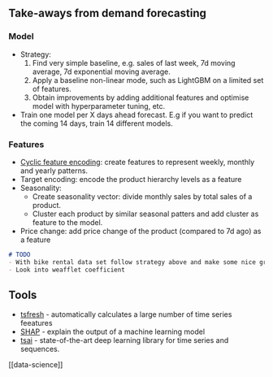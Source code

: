 ## Take-aways from demand forecasting

### Model

- Strategy:
    1. Find very simple baseline, e.g. sales of last week, 7d moving average, 7d exponential moving average.
    2. Apply a baseline non-linear mode, such as LightGBM on a limited set of features.
    3. Obtain improvements by adding additional features and optimise model with hyperparameter tuning, etc.
- Train one model per X days ahead forecast. E.g if you want to predict the coming 14 days, train 14 different models.

### Features

- [Cyclic feature encoding](https://towardsdatascience.com/cyclical-features-encoding-its-about-time-ce23581845ca): create features to represent weekly, monthly and yearly patterns.  
- Target encoding: encode the product hierarchy levels as a feature
- Seasonality:
  - Create seasonality vector: divide monthly sales by total sales of a product.
  - Cluster each product by similar seasonal patters and add cluster as feature to the model.  
- Price change: add price change of the product (compared to 7d ago) as a feature

```markdown
# TODO
- With bike rental data set follow strategy above and make some nice graphs like the heatmap as EDA.
- Look into weafflet coefficient 
```

## Tools

- [tsfresh](https://tsfresh.readthedocs.io/en/latest/) - automatically calculates a large number of time series feeatures
- [SHAP](https://shap.readthedocs.io/en/latest/) - explain the output of a machine learning model
- [tsai](https://timeseriesai.github.io/tsai/) - state-of-the-art deep learning library for time series and sequences.

[[data-science]]